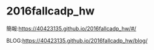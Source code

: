 # 2016fallcadp_hw

簡報:https://40423135.github.io/2016fallcadp_hw/#/

BLOG:https://40423135.github.io/2016fallcadp_hw/blog/



